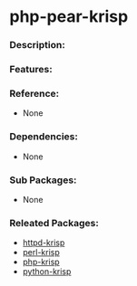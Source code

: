 # php-pear-krisp

### Description:

### Features:

### Reference:
* None

### Dependencies:
* None

### Sub Packages:
* None

### Releated Packages:
* [httpd-krisp](pkg-core-httpd-krisp.md)
* [perl-krisp](pkg-core-perl-krisp.md)
* [php-krisp](pkg-core-php-krisp.md)
* [python-krisp](pkg-core-python-krisp.md)
